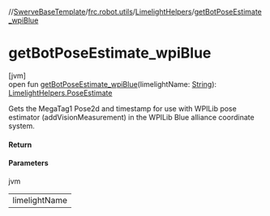 //[SwerveBaseTemplate](../../../index.md)/[frc.robot.utils](../index.md)/[LimelightHelpers](index.md)/[getBotPoseEstimate_wpiBlue](get-bot-pose-estimate_wpi-blue.md)

# getBotPoseEstimate_wpiBlue

[jvm]\
open fun [getBotPoseEstimate_wpiBlue](get-bot-pose-estimate_wpi-blue.md)(limelightName: [String](https://docs.oracle.com/javase/8/docs/api/java/lang/String.html)): [LimelightHelpers.PoseEstimate](-pose-estimate/index.md)

Gets the MegaTag1 Pose2d and timestamp for use with WPILib pose estimator (addVisionMeasurement) in the WPILib Blue alliance coordinate system.

#### Return

#### Parameters

jvm

| |
|---|
| limelightName |
